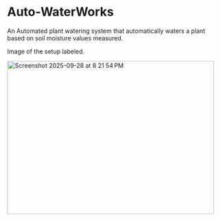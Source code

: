 # Auto-WaterWorks
An Automated plant watering system that automatically waters a plant based on soil moisture values measured.

Image of the setup labeled.

<img width="482" height="358" alt="Screenshot 2025-09-28 at 8 21 54 PM" src="https://github.com/user-attachments/assets/1379552d-f761-43d7-b772-be12281de0e7" />
